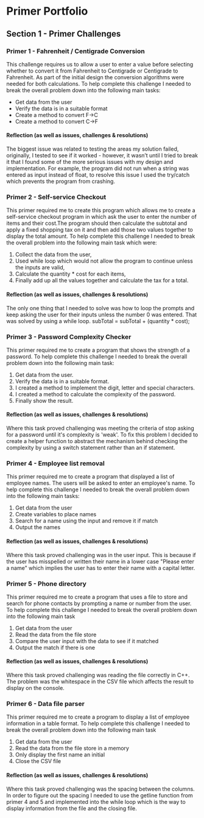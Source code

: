# Primer Portfolio
## Section 1 - Primer Challenges
### Primer 1 - Fahrenheit / Centigrade Conversion
This challenge requires us to allow a user to enter a value before selecting whether to convert it from Fahrenheit to Centigrade or Centigrade to Fahrenheit.  As part of the initial design the conversion algorithms were needed for both calculations.
To help complete this challenge I needed to break the overall problem down into the following main tasks:
* Get data from the user
* Verify the data is in a suitable format
* Create a method to convert F->C
* Create a method to convert C->F
#### Reflection (as well as issues, challenges & resolutions)
 
The biggest issue was related to testing the areas my solution failed, originally, I tested to see if it worked - however, it wasn’t until I tried to break it that I found some of the more serious issues with my design and implementation.  For example, the program did not run when a string was entered as input instead of float, to resolve this issue I used the try/catch which prevents the program from crashing.
### Primer 2 - Self-service Checkout
This primer required me to create this program which allows me to create a self-service checkout program in which ask the user to enter the number of items and their cost.The program should then calculate the subtotal and apply a fixed shopping tax on it and then add those two values together to display the total amount.
To help complete this challenge I needed to break the overall problem into the following main task which were:
1. Collect the data from the user,
2. Used while loop which would not allow the program to continue unless the inputs are valid,
3. Calculate the quantity * cost for each items,
4. Finally add up all the values together and calculate the tax for a total.
#### Reflection (as well as issues, challenges & resolutions)
The only one thing that I needed to solve was how to loop the prompts and keep asking the user for their inputs unless the number 0 was entered.
That was solved by using a while loop.
subTotal = subTotal + (quantity * cost);
### Primer 3 - Password Complexity Checker
This primer required me to create a program that shows the strength of a password.
To help complete this challenge I needed to break the overall problem down into the following main task:
1. Get data from the user.
2. Verify the data is in a suitable format.
3. I created a method to implement the digit, letter and special characters.
4. I created a method to calculate the complexity of the password.
5. Finally show the result.
#### Reflection (as well as issues, challenges & resolutions)
Where this task proved challenging was meeting the criteria of stop asking for a password until it's complexity is 'weak'. To fix  this problem I decided to create a helper function to abstract the mechanism behind checking the complexity by using a switch statement rather than an if statement.
### Primer 4 - Employee list removal
This primer required me to create a program that displayed a list of employee names. The users will be asked to enter an employee's name.
To help complete this challenge I needed to break the overall problem down into the following main tasks:
1. Get data from the user
2. Create variables to place names
3. Search for a name using the input and remove it if match
4. Output the names
#### Reflection (as well as issues, challenges & resolutions)
Where this task proved challenging was in the user input. This is because if the user has misspelled or written their name in a lower case "Please enter a name" which implies the user has to enter their name with a capital letter.
### Primer 5 - Phone directory
This primer required me to create a program that uses a file to store and search for phone contacts by prompting a name or number from the user.
To help complete this challenge I needed to break the overall problem down into the following main task
1. Get data from the user
2. Read the data from the file store
3. Compare the user input with the data to see if it matched
4. Output the match if there is one
#### Reflection (as well as issues, challenges & resolutions)
Where this task proved challenging was reading the file correctly in C++.
The problem was the whitespace in the CSV file which affects the result to display on the console.
### Primer 6 - Data file parser
This primer required me to create a program to display a list of employee information in a table format.
To help complete this challenge I needed to break the overall problem down into the following main task
1. Get data from the user
2. Read the data from the file store in a memory
3. Only display the first name an initial
4. Close the CSV file
#### Reflection (as well as issues, challenges & resolutions)
Where this task proved challenging was the spacing between the columns.
In order to figure out the spacing I needed to use the getline function from primer 4 and 5 and implemented into the while loop which is the way to display information from the file and the closing file.
